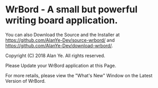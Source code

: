 # WrBord - A small but powerful writing board application. 

You can also Download the Source and the Installer at https://github.com/AlanYe-Dev/source-wrbord/ and https://github.com/AlanYe-Dev/download-wrbord/. 

Copyright (C) 2018 Alan Ye. All rights reserved. 

Please Update your WrBord application at this Page. 

For more retails, please view the "What's New" Window on the Latest Version of WrBord. 
